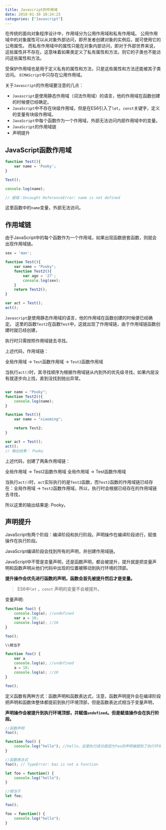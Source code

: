 ```yaml
---
title: Javascript的作用域
date: 2018-01-30 10:24:23
categories: ["Javascript"]
---
```


在传统的面向对象程序设计中，作用域分为公用作用域和私有作用域。
公用作用域中的对象属性可以从对象外部访问，即开发者创建对象的实例后，就可使用它的公用属性。
而私有作用域中的属性只能在对象内部访问，即对于外部世界来说，这些属性并不存在。这意味着如果类定义了私有属性和方法，则它的子类也不能访问这些属性和方法。

<!-- more -->

受保护作用域也是用于定义私有的属性和方法，只是这些属性和方法还能被其子类访问。
`ECMAScript`中只存在公用作用域。

关于`Javascript`的作用域要注意的几点：

- `Javascript`是使用静态作用域（词法作用域）的语言，他的作用域在函数创建的时候便已经确定。
- `JavaScript`中不存在块级作用域，但是在ES6引入了`let`，`const`关键字，定义的变量有块级作用域。
- `JavaScript`中每个函数作为一个作用域，外部无法访问内部作用域中的变量。
- `JavaScript`的作用域链
- 声明提升

## JavaScript函数作用域
``` javascript
function Test(){
    var name = 'Pooky';
}

Test();

console.log(name);

// 报错：Uncaught ReferenceError: name is not defined
```

这里函数中的`name`变量，外部无法访问。

## 作用域链

由于JavaScript中的每个函数作为一个作用域，如果出现函数嵌套函数，则就会出现作用域链。
``` javascript
sex = 'man';

function Test(){
    var name = "Pooky";
    function Test2(){
        var age = '27';
        console.log(sex);
    }
    return Test2();
}

var act = Test();
act();
```
`Javascript`是使用静态作用域的语言，他的作用域在函数创建的时候便已经确定。
这里的函数`Test2`在函数`Test`中，这就出现了作用域链，由于作用域链函数创建时就已经创建，

执行时只需按照作用域链去寻找。

上述代码，作用域链：

全局作用域 -> `Test`函数作用域 -> `Test2`函数作用域

当执行`act()`时，其寻找顺序为根据作用域链从内到外的优先级寻找，如果内层没有就逐步向上找，直到没找到抛出异常。

``` javascript

var name = "Pooky";
function Test2(){
    console.log(name);
}

function Test(){
    var name = "xiaoming";

    return Test2;
}

var act = Test();
act();
// 输出结果： Pooky
```

上述代码，创建了两条作用域链：

全局作用域 -> Test2函数作用域
全局作用域 -> Test函数作用域

当执行`act()`时，`act`实际执行的是`Test2`函数，而`Test2`函数的作用域链已经存在：全局作用域 -> `Test2`函数作用域，所以，执行时会根据已经存在的作用域链去寻找，

所以这里的输出结果是: Pooky。

## 声明提升

JavaScript有两个阶段：编译阶段和执行阶段。声明操作在编译阶段进行，赋值操作在执行阶段。

JavaScript编译阶段会找到所有的声明，并创建作用域链。

JavaScript中不管是变量声明，还是函数声明，都会被提升，提升就是把变量声明和函数声明从他们代码中出现的位置被移动到执行环境的顶部。

**提升操作会优先进行函数的声明，函数会首先被提升然后才是变量。**

> ES6中`let` ，`const` 声明的变量不会被提升。


变量声明:

``` javascript
function foo() {
    console.log(a); //undefined
    var a = 10;
    console.log(a); //10
}

foo();

\\相当于

function foo() {
    var a
    console.log(a); //undefined
    a = 10;
    console.log(a); //10
}

foo();
```

定义函数有两种方式：函数声明和函数表达式，注意，函数声明提升会在编译阶段把声明和函数体整体都提前到执行环境顶部，但是函数表达式相当于变量声明，

**声明操作会被提升到执行环境顶部，并赋值`undefined`。但是赋值操作会在执行阶段。**

``` javascript
//函数声明
foo();

function foo() {
    console.log("hello"); //hello，这里执行成功是因为foo的声明被提到了执行环境顶部
}

//函数表达式
foo(); // TypeError: baz is not a function

let foo = function() {
    console.log("hello");
}

//相当于
let foo;

foo();

foo = function() {
    console.log("hello");
}

```